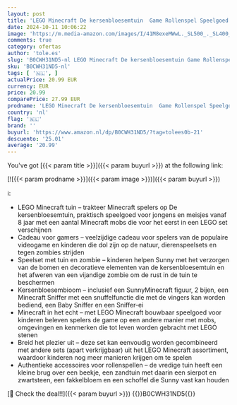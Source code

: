 ```yaml
---
layout: post
title: 'LEGO Minecraft De kersenbloesemtuin  Game Rollenspel Speelgoed voor Kinderen met Figuren van Sunny  Sniffers  Zombie en Bijen  Cadeau voor Gamers  Meisjes en Jongens vanaf 8 Jaar 21260'
date: 2024-10-11 10:06:22
image: 'https://m.media-amazon.com/images/I/41M8exeMWwL._SL500_._SL400_.jpg'
comments: true
category: ofertas
author: 'tole.es'
slug: 'B0CWH31ND5-nl LEGO Minecraft De kersenbloesemtuin Game Rollenspel...'
sku: 'B0CWH31ND5-nl'
tags: [ '🇳🇱', ]
actualPrice: 20.99 EUR
currency: EUR
price: 20.99
comparePrice: 27.99 EUR
prodname: 'LEGO Minecraft De kersenbloesemtuin  Game Rollenspel Speelgoed voor Kinderen met Figuren van Sunny  Sniffers  Zombie en Bijen  Cadeau voor Gamers  Meisjes en Jongens vanaf 8 Jaar 21260'
country: 'nl'
flag: '🇳🇱'
brand: ''
buyurl: 'https://www.amazon.nl/dp/B0CWH31ND5/?tag=tolees0b-21'
descuento: '25.01'
average: '20.99'
---
```


You've got [{{< param title >}}]({{< param buyurl >}}) at the following link:

[![{{< param prodname >}}]({{< param image >}})]({{< param buyurl >}})

ℹ️:

- LEGO Minecraft tuin – trakteer Minecraft spelers op De kersenbloesemtuin, praktisch speelgoed voor jongens en meisjes vanaf 8 jaar met een aantal Minecraft mobs die voor het eerst in een LEGO set verschijnen
- Cadeau voor gamers – veelzijdige cadeau voor spelers van de populaire videogame en kinderen die dol zijn op de natuur, dierenspeelsets en tegen zombies strijden
- Speelset met tuin en zombie – kinderen helpen Sunny met het verzorgen van de bomen en decoratieve elementen van de kersenbloesemtuin en het afweren van een vijandige zombie om de rust in de tuin te beschermen
- Kersenbloesembioom – inclusief een SunnyMinecraft figuur, 2 bijen, een Minecraft Sniffer met een snuffelfunctie die met de vingers kan worden bediend, een Baby Sniffer en een Sniffer-ei
- Minecraft in het echt – met LEGO Minecraft bouwbaar speelgoed voor kinderen beleven spelers de game op een andere manier met mobs, omgevingen en kenmerken die tot leven worden gebracht met LEGO stenen
- Breid het plezier uit – deze set kan eenvoudig worden gecombineerd met andere sets (apart verkrijgbaar) uit het LEGO Minecraft assortiment, waardoor kinderen nog meer manieren krijgen om te spelen
- Authentieke accessoires voor rollenspellen – de vredige tuin heeft een kleine brug over een beekje, een zandtuin met daarin een sierpot en zwartsteen, een fakkelbloem en een schoffel die Sunny vast kan houden

[🛒 Check the deal!!]({{< param buyurl >}})
{{<world>}}B0CWH31ND5{{</world>}}
